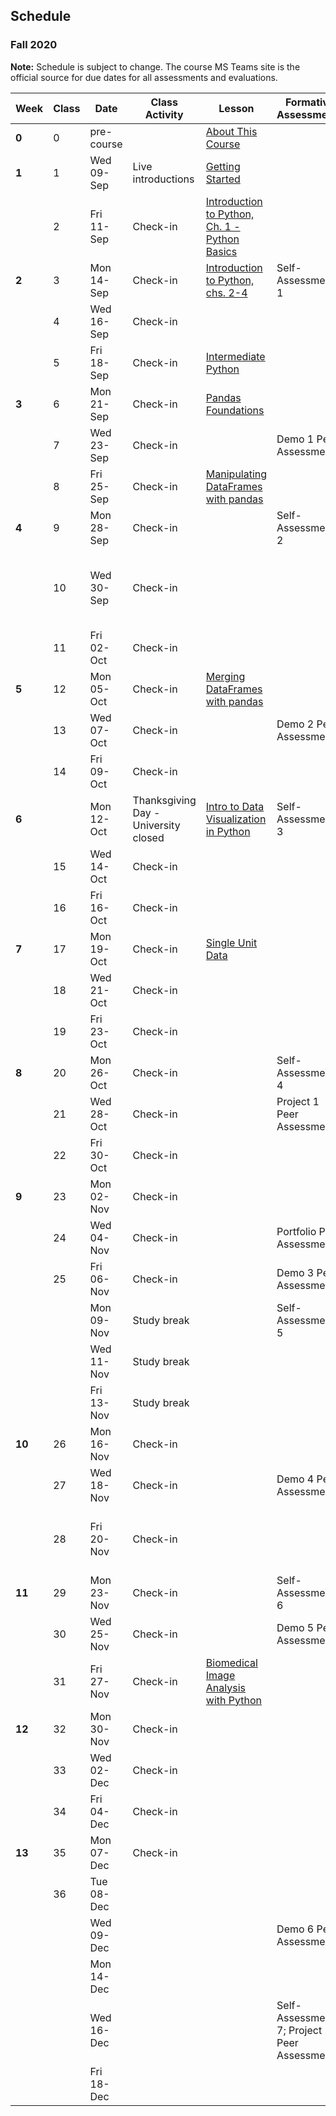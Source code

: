 ## Schedule
### Fall 2020

**Note:** Schedule is subject to change. The course MS Teams site is the official source for due dates for all assessments and evaluations.

| Week   | Class | Date       | Class Activity                       | Lesson                                                                                                                   | Formative Assessments                        | Summative Evaluations                                          |
|--------|-------|------------|--------------------------------------|--------------------------------------------------------------------------------------------------------------------------|----------------------------------------------|----------------------------------------------------------------|
| **0**  | 0     | pre-course |                                      | [About This Course](https://dalpsychneuro.github.io/NESC_3505_textbook/1/why.html)                                       |                                              |                                                                |
| **1**  | 1     | Wed 09-Sep | Live introductions                   | [Getting Started](https://dalpsychneuro.github.io/NESC_3505_textbook/2/learning_objectives.html)                         |                                              |                                                                |
|        | 2     | Fri 11-Sep | Check-in                             | [Introduction to Python, Ch. 1 - Python Basics](https://learn.datacamp.com/courses/intro-to-python-for-data-science)     |                                              | Assignment 1                                                   |
| **2**  | 3     | Mon 14-Sep | Check-in                             | [Introduction to Python, chs. 2-4](https://learn.datacamp.com/courses/intro-to-python-for-data-science)                  | Self-Assessment 1                            |                                                                |
|        | 4     | Wed 16-Sep | Check-in                             |                                                                                                                          |                                              |                                                                |
|        | 5     | Fri 18-Sep | Check-in                             | [Intermediate Python](https://learn.datacamp.com/courses/intermediate-python-for-data-science)                           |                                              | Demo 1                                                         |
| **3**  | 6     | Mon 21-Sep | Check-in                             | [Pandas Foundations](https://www.datacamp.com/courses/pandas-foundations)                                                |                                              | Assignment 2                                                   |
|        | 7     | Wed 23-Sep | Check-in                             |                                                                                                                          | Demo 1 Peer Assessment                       |                                                                |
|        | 8     | Fri 25-Sep | Check-in                             | [Manipulating DataFrames with pandas](https://www.datacamp.com/courses/manipulating-dataframes-with-pandas)              |                                              |                                                                |
| **4**  | 9     | Mon 28-Sep | Check-in                             |                                                                                                                          | Self-Assessment 2                            |                                                                |
|        | 10    | Wed 30-Sep | Check-in                             |                                                                                                                          |                                              | (you should form a team for Project 1 by the end of this week) |
|        | 11    | Fri 02-Oct | Check-in                             |                                                                                                                          |                                              | Demo 2                                                         |
| **5**  | 12    | Mon 05-Oct | Check-in                             | [Merging DataFrames with pandas](https://www.datacamp.com/courses/merging-dataframes-with-pandas)                        |                                              | Assignment 3 (due Oct 6)                                       |
|        | 13    | Wed 07-Oct | Check-in                             |                                                                                                                          | Demo 2 Peer Assessment                       |                                                                |
|        | 14    | Fri 09-Oct | Check-in                             |                                                                                                                          |                                              |                                                                |
| **6**  |       | Mon 12-Oct | Thanksgiving Day - University closed | [Intro to Data Visualization in Python](https://learn.datacamp.com/courses/introduction-to-data-visualization-in-python) | Self-Assessment 3                            |                                                                |
|        | 15    | Wed 14-Oct | Check-in                             |                                                                                                                          |                                              |                                                                |
|        | 16    | Fri 16-Oct | Check-in                             |                                                                                                                          |                                              |                                                                |
| **7**  | 17    | Mon 19-Oct | Check-in                             | [Single Unit Data](https://dalpsychneuro.github.io/NESC_3505_textbook/single_unit/introduction.html)                     |                                              |                                                                |
|        | 18    | Wed 21-Oct | Check-in                             |                                                                                                                          |                                              |                                                                |
|        | 19    | Fri 23-Oct | Check-in                             |                                                                                                                          |                                              |                                                                |
| **8**  | 20    | Mon 26-Oct | Check-in                             |                                                                                                                          | Self-Assessment 4                            | Project 1                                                      |
|        | 21    | Wed 28-Oct | Check-in                             |                                                                                                                          | Project 1 Peer Assessment                    |                                                                |
|        | 22    | Fri 30-Oct | Check-in                             |                                                                                                                          |                                              | Portfolio Submission 1                                         |
| **9**  | 23    | Mon 02-Nov | Check-in                             |                                                                                                                          |                                              | Demo 3                                                         |
|        | 24    | Wed 04-Nov | Check-in                             |                                                                                                                          | Portfolio Peer Assessment                    |                                                                |
|        | 25    | Fri 06-Nov | Check-in                             |                                                                                                                          | Demo 3 Peer Assessment                       |                                                                |
|        |       | Mon 09-Nov | Study break                          |                                                                                                                          | Self-Assessment 5                            |                                                                |
|        |       | Wed 11-Nov | Study break                          |                                                                                                                          |                                              |                                                                |
|        |       | Fri 13-Nov | Study break                          |                                                                                                                          |                                              |                                                                |
| **10** | 26    | Mon 16-Nov | Check-in                             |                                                                                                                          |                                              |                                                                |
|        | 27    | Wed 18-Nov | Check-in                             |                                                                                                                          | Demo 4 Peer Assessment                       | Assignment 4                                                   |
|        | 28    | Fri 20-Nov | Check-in                             |                                                                                                                          |                                              | Demo 4 (optional); Assignment 4 due Nov 22                     |
| **11** | 29    | Mon 23-Nov | Check-in                             |                                                                                                                          | Self-Assessment 6                            |                                                                |
|        | 30    | Wed 25-Nov | Check-in                             |                                                                                                                          | Demo 5 Peer Assessment                       |                                                                |
|        | 31    | Fri 27-Nov | Check-in                             | [Biomedical Image Analysis with Python](https://www.datacamp.com/courses/biomedical-image-analysis-in-python)            |                                              |                                                                |
| **12** | 32    | Mon 30-Nov | Check-in                             |                                                                                                                          |                                              | Assignment 5                                                   |
|        | 33    | Wed 02-Dec | Check-in                             |                                                                                                                          |                                              |                                                                |
|        | 34    | Fri 04-Dec | Check-in                             |                                                                                                                          |                                              | Demo 5 (optional)                                              |
| **13** | 35    | Mon 07-Dec | Check-in                             |                                                                                                                          |                                              |                                                                |
|        | 36    | Tue 08-Dec |                                      |                                                                                                                          |                                              |                                                                |
|        |       | Wed 09-Dec |                                      |                                                                                                                          | Demo 6 Peer Assessment                       |                                                                |
|        |       | Mon 14-Dec |                                      |                                                                                                                          |                                              | Project 2                                                      |
|        |       | Wed 16-Dec |                                      |                                                                                                                          | Self-Assessment 7; Project 2 Peer Assessment | Demo 6 (optional)                                              |
|        |       | Fri 18-Dec |                                      |                                                                                                                          |                                              | Portfolio Submission 2                                         |
